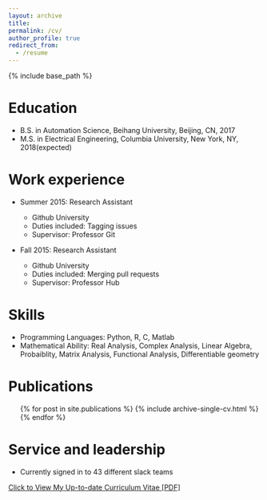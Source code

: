 ```yaml
---
layout: archive
title:
permalink: /cv/
author_profile: true
redirect_from:
  - /resume
---
```


{% include base_path %}

Education
======
* B.S. in Automation Science, Beihang University, Beijing, CN, 2017
* M.S. in Electrical Engineering, Columbia University, New York, NY, 2018(expected)

Work experience
======
* Summer 2015: Research Assistant
  * Github University
  * Duties included: Tagging issues
  * Supervisor: Professor Git

* Fall 2015: Research Assistant
  * Github University
  * Duties included: Merging pull requests
  * Supervisor: Professor Hub
  
Skills
======
* Programming Languages: Python, R, C, Matlab
* Mathematical Ability: Real Analysis, Complex Analysis, Linear Algebra, Probaiblity, Matrix Analysis, Functional Analysis, Differentiable geometry

Publications
======
  <ul>{% for post in site.publications %}
    {% include archive-single-cv.html %}
  {% endfor %}</ul>
  
<!-- Talks
======
  <ul>{% for post in site.talks %}
    {% include archive-single-talk-cv.html %}
  {% endfor %}</ul> 
Teaching
======
  <ul>{% for post in site.teaching %}
    {% include archive-single-cv.html %}
  {% endfor %}</ul> -->
  
Service and leadership
======
* Currently signed in to 43 different slack teams

[Click to View My Up-to-date Curriculum Vitae [PDF]](http://Wei-kang-Wang.github.io/files/weikangwang_CV.pdf)

